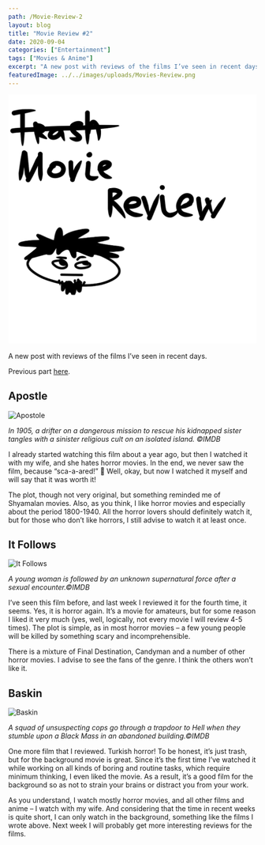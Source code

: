```yaml
---
path: /Movie-Review-2
layout: blog
title: "Movie Review #2"
date: 2020-09-04
categories: ["Entertainment"]
tags: ["Movies & Anime"]
excerpt: "A new post with reviews of the films I’ve seen in recent days."
featuredImage: ../../images/uploads/Movies-Review.png
---
```


![Movie Review #2](../../images/uploads/Movies-Review.png "Movie Review #2")

A new post with reviews of the films I’ve seen in recent days.

Previous part [here](/Movie-Review-1).

## Apostle

![](https://m.media-amazon.com/images/M/MV5BMTY1NDk0NjI4MV5BMl5BanBnXkFtZTgwNjUyNzMwNjM@._V1_UX182_CR0,0,182,268_AL_.jpg "Apostole")

_In 1905, a drifter on a dangerous mission to rescue his kidnapped sister tangles with a sinister religious cult on an isolated island. ©IMDB_

I already started watching this film about a year ago, but then I watched it with my wife, and she hates horror movies. In the end, we never saw the film, because “sca-a-ared!” 🙂 Well, okay, but now I watched it myself and will say that it was worth it!

The plot, though not very original, but something reminded me of Shyamalan movies. Also, as you think, I like horror movies and especially about the period 1800-1940. All the horror lovers should definitely watch it, but for those who don’t like horrors, I still advise to watch it at least once.

## It Follows

![](https://m.media-amazon.com/images/M/MV5BMmU0MjBlYzYtZWY0MC00MjliLWI3ZmUtMzhlZDVjMWVmYWY4XkEyXkFqcGdeQXVyMTQxNzMzNDI@._V1_UX182_CR0,0,182,268_AL_.jpg "It Follows")

_A young woman is followed by an unknown supernatural force after a sexual encounter.©IMDB_

I’ve seen this film before, and last week I reviewed it for the fourth time, it seems. Yes, it is horror again.
It’s a movie for amateurs, but for some reason I liked it very much (yes, well, logically, not every movie I will review 4-5 times).
The plot is simple, as in most horror movies – a few young people will be killed by something scary and incomprehensible.

There is a mixture of Final Destination, Candyman and a number of other horror movies.
I advise to see the fans of the genre. I think the others won’t like it.

## Baskin

![](https://m.media-amazon.com/images/M/MV5BNDI2NzAwOTEzOV5BMl5BanBnXkFtZTgwMzMxNzI2ODE@._V1_UX182_CR0,0,182,268_AL_.jpg "Baskin")

_A squad of unsuspecting cops go through a trapdoor to Hell when they stumble upon a Black Mass in an abandoned building.©IMDB_

One more film that I reviewed.
Turkish horror! To be honest, it’s just trash, but for the background movie is great. Since it’s the first time I’ve watched it while working on all kinds of boring and routine tasks, which require minimum thinking, I even liked the movie.
As a result, it’s a good film for the background so as not to strain your brains or distract you from your work.

As you understand, I watch mostly horror movies, and all other films and anime – I watch with my wife. And considering that the time in recent weeks is quite short, I can only watch in the background, something like the films I wrote above.
Next week I will probably get more interesting reviews for the films.
